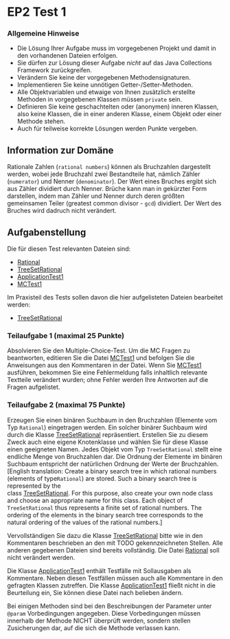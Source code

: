 # EP2 Test 1

### Allgemeine Hinweise

* Die Lösung Ihrer Aufgabe muss im vorgegebenen Projekt und damit in den vorhandenen Dateien
  erfolgen.
* Sie dürfen zur Lösung dieser Aufgabe *nicht* auf das Java Collections Framework zurückgreifen.
* Verändern Sie keine der vorgegebenen Methodensignaturen.
* Implementieren Sie keine unnötigen Getter-/Setter-Methoden.
* Alle Objektvariablen und etwaige von Ihnen zusätzlich erstellte Methoden in vorgegebenen
  Klassen müssen `private` sein.
* Definieren Sie keine geschachtelten oder (anonymen) inneren Klassen, also keine Klassen, die
  in einer anderen Klasse, einem Objekt oder einer Methode stehen.
* Auch für teilweise korrekte Lösungen werden Punkte vergeben.

## Information zur Domäne

Rationale Zahlen (`rational numbers`) können als Bruchzahlen dargestellt werden, wobei jede
Bruchzahl
zwei Bestandteile hat, nämlich Zähler (`numerator`) und Nenner (`denominator`). Der Wert eines
Bruches ergibt sich aus Zähler dividiert durch Nenner. Brüche kann man in gekürzter Form darstellen,
indem man Zähler und Nenner durch deren größten gemeinsamen Teiler (greatest common divisor - `gcd`)
dividiert. Der Wert des Bruches wird dadruch nicht verändert.

## Aufgabenstellung

Die für diesen Test relevanten Dateien sind:

* [Rational](../../../../../../../../Downloads/Vorbereitungstest_A/src/Rational.java)
* [TreeSetRational](../../../../../../../../Downloads/Vorbereitungstest_A/src/TreeSetRational.java)
* [ApplicationTest1](../../../../../../../../Downloads/Vorbereitungstest_A/src/ApplicationTest1.java)
* [MCTest1](../../../../../../../../Downloads/Vorbereitungstest_A/src/MCTest1.java)

Im Praxisteil des Tests sollen davon die hier aufgelisteten Dateien bearbeitet werden:

* [TreeSetRational](../../../../../../../../Downloads/Vorbereitungstest_A/src/TreeSetRational.java)

### Teilaufgabe 1 (maximal 25 Punkte)

Absolvieren Sie den Multiple-Choice-Test. Um die MC Fragen zu beantworten, editieren Sie die
Datei [MCTest1](../../../../../../../../Downloads/Vorbereitungstest_A/src/MCTest1.java) und befolgen Sie die Anweisungen aus den Kommentaren in der
Datei. Wenn Sie [MCTest1](../../../../../../../../Downloads/Vorbereitungstest_A/src/MCTest1.java) ausführen, bekommen Sie eine Fehlermeldung falls
inhaltlich relevante Textteile verändert wurden; ohne Fehler werden Ihre Antworten auf die Fragen
aufgelistet.

### Teilaufgabe 2 (maximal 75 Punkte)

Erzeugen Sie einen binären Suchbaum in den Bruchzahlen (Elemente vom Typ `Rational`)
eingetragen werden. Ein solcher binärer Suchbaum wird durch die
Klasse [TreeSetRational](../../../../../../../../Downloads/Vorbereitungstest_A/src/TreeSetRational.java)
repräsentiert. Erstellen Sie zu diesem Zweck auch eine eigene Knotenklasse und wählen Sie für diese
Klasse einen geeigneten Namen. Jedes Objekt vom Typ `TreeSetRational` stellt eine endliche Menge von
Bruchzahlen dar. Die Ordnung der Elemente im binären Suchbaum entspricht der natürlichen Ordnung der
Werte der Bruchzahlen. [English translation: Create a binary search tree in which rational numbers
(elements of type`Rational`) are stored. Such a binary search tree is represented by the  
class [TreeSetRational](../../../../../../../../Downloads/Vorbereitungstest_A/src/TreeSetRational.java). For this purpose, also create your own node class
and choose an appropriate name for this class. Each object of `TreeSetRational` thus represents a
finite set of rational numbers. The ordering of the elements in the binary search tree
corresponds to the natural ordering of the values of the rational numbers.]

Vervollständigen Sie dazu die Klasse [TreeSetRational](../../../../../../../../Downloads/Vorbereitungstest_A/src/TreeSetRational.java) bitte
wie in den Kommentaren beschrieben an den mit TODO gekennzeichneten Stellen.
Alle anderen gegebenen Dateien sind bereits vollständig. Die Datei [Rational](../../../../../../../../Downloads/Vorbereitungstest_A/src/Rational.java)
soll nicht verändert werden.

Die Klasse [ApplicationTest1](../../../../../../../../Downloads/Vorbereitungstest_A/src/ApplicationTest1.java) enthält Testfälle mit Sollausgaben als
Kommentare. Neben diesen Testfällen müssen auch alle Kommentare in den gefragten Klassen
zutreffen. Die Klasse [ApplicationTest1](../../../../../../../../Downloads/Vorbereitungstest_A/src/ApplicationTest1.java) fließt nicht in die
Beurteilung ein, Sie können diese Datei nach belieben ändern.

Bei einigen Methoden sind bei den Beschreibungen der Parameter unter `@param` Vorbedingungen
angegeben. Diese Vorbedingungen müssen innerhalb der Methode NICHT überprüft werden, sondern
stellen Zusicherungen dar, auf die sich die Methode verlassen kann.
